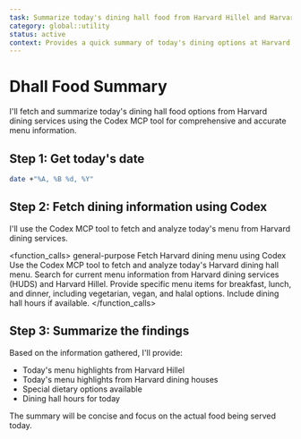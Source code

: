 ```yaml
---
task: Summarize today's dining hall food from Harvard Hillel and Harvard dining houses
category: global::utility
status: active
context: Provides a quick summary of today's dining options at Harvard dining facilities
---
```


# Dhall Food Summary

I'll fetch and summarize today's dining hall food options from Harvard dining services using the Codex MCP tool for comprehensive and accurate menu information.

## Step 1: Get today's date

```bash
date +"%A, %B %d, %Y"
```

## Step 2: Fetch dining information using Codex

I'll use the Codex MCP tool to fetch and analyze today's menu from Harvard dining services.

<function_calls>
<invoke name="Task">
<parameter name="subagent_type">general-purpose</parameter>
<parameter name="description">Fetch Harvard dining menu using Codex</parameter>
<parameter name="prompt">Use the Codex MCP tool to fetch and analyze today's Harvard dining hall menu. Search for current menu information from Harvard dining services (HUDS) and Harvard Hillel. Provide specific menu items for breakfast, lunch, and dinner, including vegetarian, vegan, and halal options. Include dining hall hours if available.</parameter>
</invoke>
</function_calls>

## Step 3: Summarize the findings

Based on the information gathered, I'll provide:
- Today's menu highlights from Harvard Hillel
- Today's menu highlights from Harvard dining houses
- Special dietary options available
- Dining hall hours for today

The summary will be concise and focus on the actual food being served today.